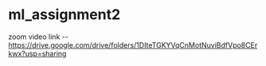 # ml_assignment2
 zoom video link -- https://drive.google.com/drive/folders/1DIteTGKYVqCnMotNuviBdfVpo8CErkwx?usp=sharing
